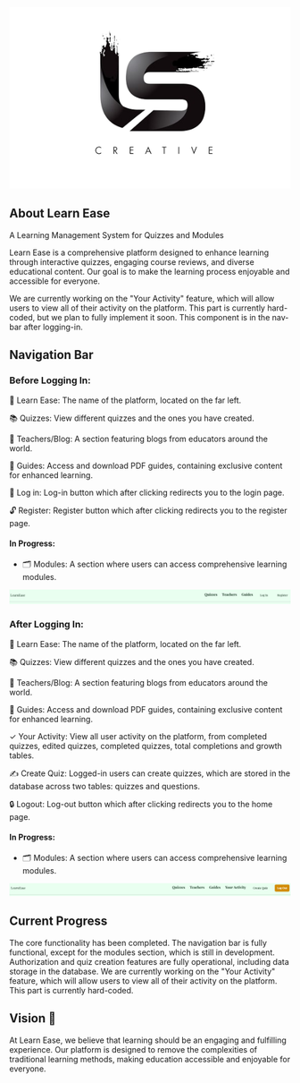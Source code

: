 <p align="center"><a href="https://ls.test" target="_blank"><img src="markdown_images/ls.png" alt="LS Logo"></a></p>


## About Learn Ease
A Learning Management System for Quizzes and Modules

Learn Ease is a comprehensive platform designed to enhance learning through interactive quizzes, engaging course reviews, and diverse educational content. Our goal is to make the learning process enjoyable and accessible for everyone. 

 We are currently working on the "Your Activity" feature, which will allow users to view all of their activity on the platform. This part is currently hard-coded, but we plan to fully implement it soon. This component is in the nav-bar after logging-in.

## Navigation Bar

### Before Logging In:

🪪 Learn Ease: The name of the platform, located on the far left.

📚 Quizzes: View different quizzes and the ones you have created. 

‍🏫 Teachers/Blog: A section featuring blogs from educators around the world.

💾 Guides: Access and download PDF guides, containing exclusive content for enhanced learning.

🔑 Log in: Log-in button which after clicking redirects you to the login page.

🔓 Register: Register button which after clicking redirects you to the register page.

#### In Progress:
- 🗂 Modules: A section where users can access comprehensive learning modules.

<p align=""><img src="markdown_images/nav-bar_1.png" alt=" Nav Bar Before Log In"></p>

### After Logging In:

🪪 Learn Ease: The name of the platform, located on the far left.

📚 Quizzes: View different quizzes and the ones you have created.

‍🏫 Teachers/Blog: A section featuring blogs from educators around the world.

💾 Guides: Access and download PDF guides, containing exclusive content for enhanced learning.

✓ Your Activity: View all user activity on the platform, from completed quizzes, edited quizzes, completed quizzes, total completions and growth tables.

✍️ Create Quiz: Logged-in users can create quizzes, which are stored in the database across two tables: quizzes and questions.

🔒 Logout: Log-out button which after clicking redirects you to the home page.

#### In Progress:
- 🗂 Modules: A section where users can access comprehensive learning modules.

<p align=""><img src="markdown_images/nav-bar_2.png" alt=" Nav Bar After Log In"></p>

## Current Progress

The core functionality has been completed. The navigation bar is fully functional, except for the modules section, which is still in development. Authorization and quiz creation features are fully operational, including data storage in the database. We are currently working on the "Your Activity" feature, which will allow users to view all of their activity on the platform. This part is currently hard-coded.

## Vision 👀

At Learn Ease, we believe that learning should be an engaging and fulfilling experience. Our platform is designed to remove the complexities of traditional learning methods, making education accessible and enjoyable for everyone.

